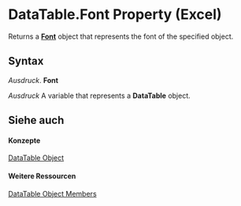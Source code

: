 
# DataTable.Font Property (Excel)

Returns a  **[Font](f4788ba4-1c4c-2f03-4d73-194bc9316825.md)** object that represents the font of the specified object.


## Syntax

 _Ausdruck_. **Font**

 _Ausdruck_ A variable that represents a **DataTable** object.


## Siehe auch


#### Konzepte


[DataTable Object](aca0850b-2e72-cde9-b751-633876e1df99.md)
#### Weitere Ressourcen


[DataTable Object Members](http://msdn.microsoft.com/library/5a46944b-e7e6-ac7c-6b95-736975a0a3eb%28Office.15%29.aspx)